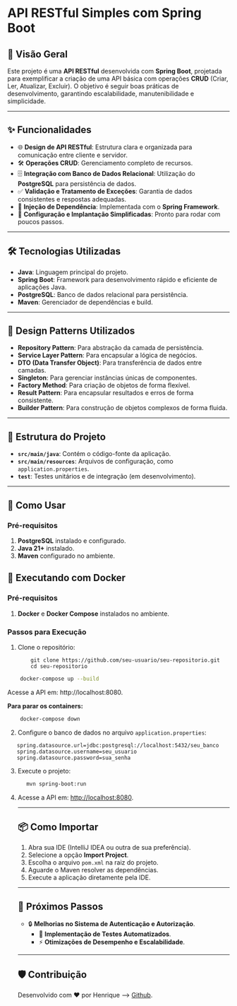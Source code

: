 

# API RESTful Simples com Spring Boot

## 📖 Visão Geral

Este projeto é uma **API RESTful** desenvolvida com **Spring Boot**, projetada para exemplificar a criação de uma API básica com operações **CRUD** (Criar, Ler, Atualizar, Excluir). O objetivo é seguir boas práticas de desenvolvimento, garantindo escalabilidade, manutenibilidade e simplicidade.

---

## ✨ Funcionalidades

- 🌐 **Design de API RESTful**: Estrutura clara e organizada para comunicação entre cliente e servidor.
- 🛠️ **Operações CRUD**: Gerenciamento completo de recursos.
- 🗄️ **Integração com Banco de Dados Relacional**: Utilização do **PostgreSQL** para persistência de dados.
- ✅ **Validação e Tratamento de Exceções**: Garantia de dados consistentes e respostas adequadas.
- 🔄 **Injeção de Dependência**: Implementada com o **Spring Framework**.
- 🚀 **Configuração e Implantação Simplificadas**: Pronto para rodar com poucos passos.

---

## 🛠️ Tecnologias Utilizadas

- **Java**: Linguagem principal do projeto.
- **Spring Boot**: Framework para desenvolvimento rápido e eficiente de aplicações Java.
- **PostgreSQL**: Banco de dados relacional para persistência.
- **Maven**: Gerenciador de dependências e build.

---

## 🧩 Design Patterns Utilizados

- **Repository Pattern**: Para abstração da camada de persistência.
- **Service Layer Pattern**: Para encapsular a lógica de negócios.
- **DTO (Data Transfer Object)**: Para transferência de dados entre camadas.
- **Singleton**: Para gerenciar instâncias únicas de componentes.
- **Factory Method**: Para criação de objetos de forma flexível.
- **Result Pattern**: Para encapsular resultados e erros de forma consistente.
- **Builder Pattern**: Para construção de objetos complexos de forma fluida.
---

## 📂 Estrutura do Projeto

- **`src/main/java`**: Contém o código-fonte da aplicação.
- **`src/main/resources`**: Arquivos de configuração, como `application.properties`.
- **`test`**: Testes unitários e de integração (em desenvolvimento).

---

## 🚀 Como Usar

### Pré-requisitos

1. **PostgreSQL** instalado e configurado.
2. **Java 21+** instalado.
3. **Maven** configurado no ambiente.

## 🐳 Executando com Docker

### Pré-requisitos

1. **Docker** e **Docker Compose** instalados no ambiente.

### Passos para Execução

1. Clone o repositório:
    ```git
        git clone https://github.com/seu-usuario/seu-repositorio.git
        cd seu-repositorio
    ```
```bash
    docker-compose up --build
   ```
   Acesse a API em: http://localhost:8080.


   **Para parar os containers:**
```bash
    docker-compose down
```


2. Configure o banco de dados no arquivo `application.properties`:
```properties
   spring.datasource.url=jdbc:postgresql://localhost:5432/seu_banco
   spring.datasource.username=seu_usuario
   spring.datasource.password=sua_senha
  ```

   3. Execute o projeto:
   ```bash
         mvn spring-boot:run
  ```

4. Acesse a API em: [http://localhost:8080](http://localhost:8080).

   ---

   ## 📦 Como Importar

   1. Abra sua IDE (IntelliJ IDEA ou outra de sua preferência).
   2. Selecione a opção **Import Project**.
   3. Escolha o arquivo `pom.xml` na raiz do projeto.
   4. Aguarde o Maven resolver as dependências.
   5. Execute a aplicação diretamente pela IDE.

   ---

   ## 📌 Próximos Passos

   - 🔒 **Melhorias no Sistema de Autenticação e Autorização**.
     - 🧪 **Implementação de Testes Automatizados**.
     - ⚡ **Otimizações de Desempenho e Escalabilidade**.
   ---

   ## 🛡️ Contribuição

   Desenvolvido com ❤️ por Henrique --> [Github](https://github.com/egotting).
```
